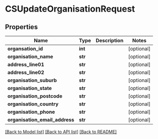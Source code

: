 # CSUpdateOrganisationRequest

## Properties
Name | Type | Description | Notes
------------ | ------------- | ------------- | -------------
**organsation_id** | **int** |  | [optional] 
**organisation_name** | **str** |  | [optional] 
**address_line01** | **str** |  | [optional] 
**address_line02** | **str** |  | [optional] 
**organisation_suburb** | **str** |  | [optional] 
**organisation_state** | **str** |  | [optional] 
**organisation_postcode** | **str** |  | [optional] 
**organisation_country** | **str** |  | [optional] 
**organisation_phone** | **str** |  | [optional] 
**organisation_email_address** | **str** |  | [optional] 

[[Back to Model list]](../README.md#documentation-for-models) [[Back to API list]](../README.md#documentation-for-api-endpoints) [[Back to README]](../README.md)


